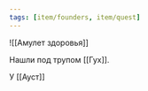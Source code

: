 ```yaml
---
tags: [item/founders, item/quest]
---
```


![[Амулет здоровья]]

Нашли под трупом [[Гух]].

У [[Ауст]]
